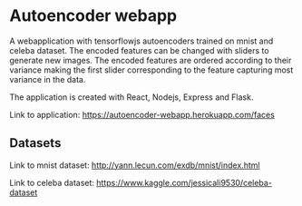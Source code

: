 # Autoencoder webapp

A webapplication with tensorflowjs autoencoders trained on mnist and celeba dataset. The encoded features can be changed with sliders to generate new images. The encoded features are ordered according to their variance making the first slider corresponding to the feature capturing most variance in the data.

The application is created with React, Nodejs, Express and Flask.

Link to application: https://autoencoder-webapp.herokuapp.com/faces 

## Datasets
Link to mnist dataset: http://yann.lecun.com/exdb/mnist/index.html

Link to celeba dataset: https://www.kaggle.com/jessicali9530/celeba-dataset
